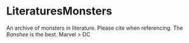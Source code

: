 # LiteraturesMonsters
An archive of monsters in literature.
Please cite when referencing.
The *Banshee* is the best.
Marvel > DC
